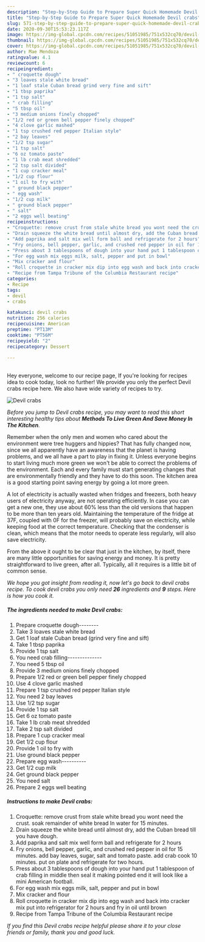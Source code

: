 ```yaml
---
description: "Step-by-Step Guide to Prepare Super Quick Homemade Devil crabs"
title: "Step-by-Step Guide to Prepare Super Quick Homemade Devil crabs"
slug: 571-step-by-step-guide-to-prepare-super-quick-homemade-devil-crabs
date: 2020-09-30T15:53:23.117Z
image: https://img-global.cpcdn.com/recipes/51051985/751x532cq70/devil-crabs-recipe-main-photo.jpg
thumbnail: https://img-global.cpcdn.com/recipes/51051985/751x532cq70/devil-crabs-recipe-main-photo.jpg
cover: https://img-global.cpcdn.com/recipes/51051985/751x532cq70/devil-crabs-recipe-main-photo.jpg
author: Mae Mendoza
ratingvalue: 4.1
reviewcount: 6
recipeingredient:
- " croquette dough"
- "3 loaves stale white bread"
- "1 loaf stale Cuban bread grind very fine and sift"
- "1 tbsp paprika"
- "1 tsp salt"
- " crab filling"
- "5 tbsp oil"
- "3 medium onions finely chopped"
- "1/2 red or green bell pepper finely chopped"
- "4 clove garlic mashed"
- "1 tsp crushed red pepper Italian style"
- "2 bay leaves"
- "1/2 tsp sugar"
- "1 tsp salt"
- "6 oz tomato paste"
- "1 lb crab meat shredded"
- "2 tsp salt divided"
- "1 cup cracker meal"
- "1/2 cup flour"
- "1 oil to fry with"
- " ground black pepper"
- " egg wash"
- "1/2 cup milk"
- " ground black pepper"
- " salt"
- "2 eggs well beating"
recipeinstructions:
- "Croquette: remove crust from stale white bread you wont need the crust. soak remainder of white bread In water for 15 minutes."
- "Drain squeeze the white bread until almost dry, add the Cuban bread till you have dough."
- "Add paprika and salt mix well form ball and refrigerate for 2 hours"
- "Fry onions, bell pepper, garlic, and crushed red pepper in oil for 15 minutes. add bay leaves, sugar, salt and tomato paste. add crab cook 10 minutes. put on plate and refrigerate for two hours."
- "Press about 3 tablespoons of dough into your hand put 1 tablespoon of crab filling in middle then seal it making pointed end it will look like a mini American football."
- "For egg wash mix eggs milk, salt, pepper and put in bowl"
- "Mix cracker and flour"
- "Roll croquette in cracker mix dip into egg wash and back into cracker mix put into refrigerator for 2 hours and fry in oil until brown"
- "Recipe from Tampa Tribune of the Columbia Restaurant recipe"
categories:
- Recipe
tags:
- devil
- crabs

katakunci: devil crabs 
nutrition: 256 calories
recipecuisine: American
preptime: "PT13M"
cooktime: "PT56M"
recipeyield: "2"
recipecategory: Dessert

---
```

<br>
Hey everyone, welcome to our recipe page, If you're looking for recipes idea to cook today, look no further! We provide you only the perfect Devil crabs recipe here. We also have wide variety of recipes to try.
<br>


![Devil crabs](https://img-global.cpcdn.com/recipes/51051985/751x532cq70/devil-crabs-recipe-main-photo.jpg)

<i>Before you jump to Devil crabs recipe, you may want to read this short interesting healthy tips about 
<strong>Methods To Live Green And Save Money In The Kitchen</strong>.</i>
</br>

Remember when the only men and women who cared about the environment were tree huggers and hippies? That has fully changed now, since we all apparently have an awareness that the planet is having problems, and we all have a part to play in fixing it. Unless everyone begins to start living much more green we won't be able to correct the problems of the environment. Each and every family must start generating changes that are environmentally friendly and they have to do this soon. The kitchen area is a good starting point saving energy by going a lot more green.

A lot of electricity is actually wasted when fridges and freezers, both heavy users of electricity anyway, are not operating efficiently. In case you can get a new one, they use about 60% less than the old versions that happen to be more than ten years old. Maintaining the temperature of the fridge at 37F, coupled with 0F for the freezer, will probably save on electricity, while keeping food at the correct temperature. Checking that the condenser is clean, which means that the motor needs to operate less regularly, will also save electricity.

From the above it ought to be clear that just in the kitchen, by itself, there are many little opportunities for saving energy and money. It is pretty straightforward to live green, after all. Typically, all it requires is a little bit of common sense.


<i>We hope you got insight from reading it, now let's go back to devil crabs recipe. To cook devil crabs you only need <strong>26</strong> ingredients and <strong>9</strong> steps. Here is how you cook it.
</i>

##### The ingredients needed to make Devil crabs:

1. Prepare  croquette dough--------
1. Take 3 loaves stale white bread
1. Get 1 loaf stale Cuban bread (grind very fine and sift)
1. Take 1 tbsp paprika
1. Provide 1 tsp salt
1. You need  crab filling--------------
1. You need 5 tbsp oil
1. Provide 3 medium onions finely chopped
1. Prepare 1/2 red or green bell pepper finely chopped
1. Use 4 clove garlic mashed
1. Prepare 1 tsp crushed red pepper Italian style
1. You need 2 bay leaves
1. Use 1/2 tsp sugar
1. Provide 1 tsp salt
1. Get 6 oz tomato paste
1. Take 1 lb crab meat shredded
1. Take 2 tsp salt divided
1. Prepare 1 cup cracker meal
1. Get 1/2 cup flour
1. Provide 1 oil to fry with
1. Use  ground black pepper
1. Prepare  egg wash----------
1. Get 1/2 cup milk
1. Get  ground black pepper
1. You need  salt
1. Prepare 2 eggs well beating


##### Instructions to make Devil crabs:

1. Croquette: remove crust from stale white bread you wont need the crust. soak remainder of white bread In water for 15 minutes.
1. Drain squeeze the white bread until almost dry, add the Cuban bread till you have dough.
1. Add paprika and salt mix well form ball and refrigerate for 2 hours
1. Fry onions, bell pepper, garlic, and crushed red pepper in oil for 15 minutes. add bay leaves, sugar, salt and tomato paste. add crab cook 10 minutes. put on plate and refrigerate for two hours.
1. Press about 3 tablespoons of dough into your hand put 1 tablespoon of crab filling in middle then seal it making pointed end it will look like a mini American football.
1. For egg wash mix eggs milk, salt, pepper and put in bowl
1. Mix cracker and flour
1. Roll croquette in cracker mix dip into egg wash and back into cracker mix put into refrigerator for 2 hours and fry in oil until brown
1. Recipe from Tampa Tribune of the Columbia Restaurant recipe


<i>If you find this Devil crabs recipe helpful please share it to your close friends or family, thank you and good luck.</i>
